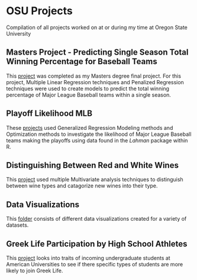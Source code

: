 # OSU Projects
Compilation of all projects worked on at or during my time at Oregon State University

## Masters Project - Predicting Single Season Total Winning Percentage for Baseball Teams

This [project](https://github.com/sleiss5/OSU_Projects/tree/main/Masters%20Project) was completed as my Masters degree final project. For this project, Multiple Linear Regression techniques and Penalized Regression techniques were used to create models to predict the total winning percentage of Major League Baseball teams within a single season.

## Playoff Likelihood MLB

These [projects](https://github.com/sleiss5/OSU_Projects/tree/main/Playoff%20Likelihood%20MLB) used Generalized Regression Modeling methods and Optimization methods to investigate the likelihood of Major League Baseball teams making the playoffs using data found in the *Lahman* package within R.

## Distinguishing Between Red and White Wines

This [project](https://github.com/sleiss5/OSU_Projects/tree/main/Distinguishing%20Between%20Wine%20Types) used multiple Multivariate analysis techniques to distinguish between wine types and catagorize new wines into their type.

## Data Visualizations 

This [folder](https://github.com/sleiss5/OSU_Projects/tree/main/Data%20Visualizations) consists of different data visualizations created for a variety of datasets.

## Greek Life Participation by High School Athletes

This [project](https://github.com/sleiss5/OSU_Projects/tree/main/Greek%20Life%20Participation%20by%20Athletes) looks into traits of incoming undergraduate students at American Universities to see if there specific types of students are more likely to join Greek Life.
